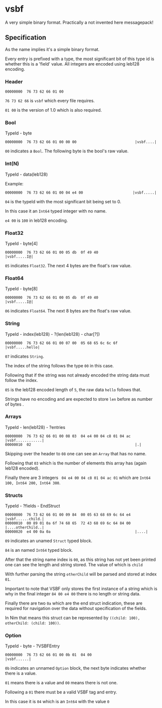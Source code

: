 # vsbf
A very simple binary format. Practically a not invented here messagepack!


## Specification
As the name implies it's a simple binary format.

Every entry is prefixed with a type, the most significant bit of this type id is whether this is a 'field' value.
All integers are encoded using leb128 encoding.

### Header
```
00000000  76 73 62 66 01 00
```

`76 73 62 66` is `vsbf` which every file requires.

`01 00` is the version of 1.0 which is also required.

### Bool
TypeId - byte

```
00000000  76 73 62 66 01 00 00 00                           |vsbf....|
```

`00` indicates a `Bool`.
The following byte is the bool's raw value.

### Int(N)
TypeId - data(leb128)

Example:
```
00000000  76 73 62 66 01 00 04 e4 00                       |vsbf.....|
```

`04` is the typeId with the most significant bit being set to 0.

In this case it an `Int64` typed integer with no name.

`e4 00` is `100` in leb128 encoding.

### Float32
TypeId - byte[4]

```
00000000  76 73 62 66 01 00 05 db  0f 49 40                 |vsbf.....I@|
```

`05` indicates `Float32`.
The next 4 bytes are the float's raw value.

### Float64
TypeId - byte[8]

```
00000000  76 73 62 66 01 00 05 db  0f 49 40                 |vsbf.....I@|
```

`06` indicates `Float64`.
The next 8 bytes are the float's raw value.

### String
TypeId - index(leb128) - ?(len(leb128) - char[?])

```
00000000  76 73 62 66 01 00 07 00  05 68 65 6c 6c 6f        |vsbf.....hello|
```

`07` indicates `String`.

The index of the string follows the type `00` in this case.

Following that if the string was not already encoded the string data must follow the index.

`05` is the leb128 encoded length of `5`, the raw data `hello` follows that.

Strings have no encoding and are expected to store `len` before as number of bytes .


### Arrays
TypeId - len(leb128) - ?entries

```
00000000  76 73 62 66 01 00 08 03  04 e4 00 04 c8 01 04 ac  |vsbf............|
00000010  02                                                |.|
```

Skipping over the header to `08` one can see an `Array` that has no name.

Following that `03` which is the number of elements this array has (again leb128 encoded).

Finally there are 3 integers ` 04 e4 00 04 c8 01 04 ac 01` which are `Int64 100, Int64 200, Int64 300`.


### Structs
TypeId - ?fields - EndStruct

```
00000000  76 73 62 66 01 00 09 84  00 05 63 68 69 6c 64 e4  |vsbf......child.|
00000010  00 89 01 0a 6f 74 68 65  72 43 68 69 6c 64 84 00  |....otherChild..|
00000020  e4 00 0a 0a                                       |....|
```


`09` indicates an unamed `Struct` typed block.

`84` is an named `Int64` typed block.

After that the string name index is `00`, as this string has not yet been printed one can see the length and string stored. The value of which is `child`

With further parsing the string `otherChild` will be parsed and stored at index `01`.

Important to note that VSBF only stores the first instance of a string which is why in the final integer `84 00 e4 00` there is no length or string data.

Finally there are two `0a` which are the end struct indication, these are required for navigation over the data without specification of the fields.

In Nim that means this struct can be represented by `((child: 100), otherChild: (child: 100))`.


### Option
TypeId - byte - ?VSBFEntry

```
00000000  76 73 62 66 01 00 0b 01  04 00                    |vsbf......|
```

`0b` indicates an unnamed `Option` block, the next byte indicates whether there is a value.

`01` means there is a value and `00` means there is not one.

Following a `01` there must be a valid VSBF tag and entry.

In this case it is `04` which is an `Int64` with the value `0`
